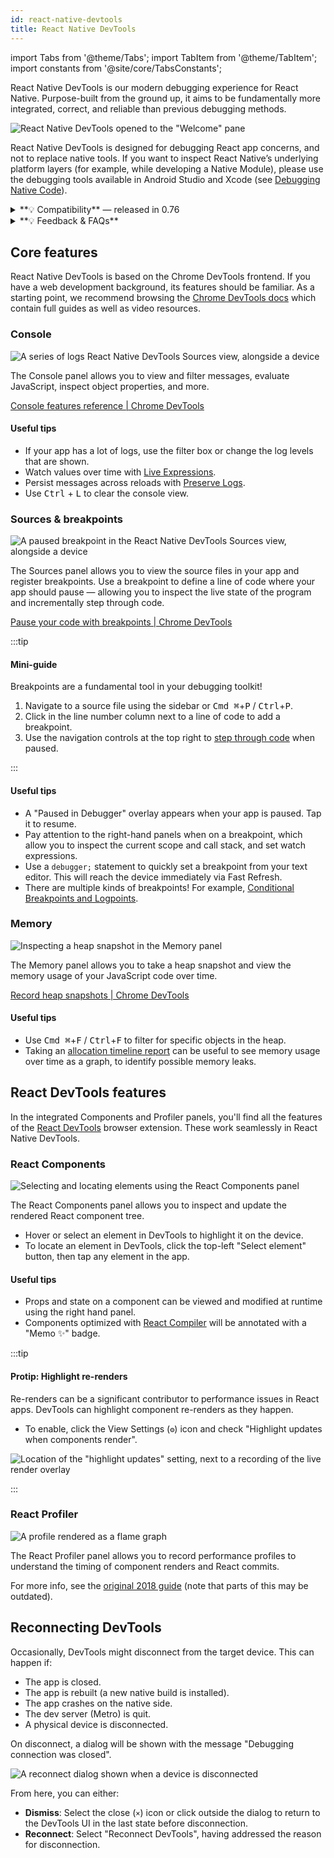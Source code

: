 ```yaml
---
id: react-native-devtools
title: React Native DevTools
---
```


import Tabs from '@theme/Tabs'; import TabItem from '@theme/TabItem'; import constants from '@site/core/TabsConstants';

React Native DevTools is our modern debugging experience for React Native. Purpose-built from the ground up, it aims to be fundamentally more integrated, correct, and reliable than previous debugging methods.

![React Native DevTools opened to the "Welcome" pane](/docs/assets/debugging-rndt-welcome.jpg)

React Native DevTools is designed for debugging React app concerns, and not to replace native tools. If you want to inspect React Native’s underlying platform layers (for example, while developing a Native Module), please use the debugging tools available in Android Studio and Xcode (see [Debugging Native Code](/docs/debugging-native-code)).

<details>
<summary>**💡 Compatibility** — released in 0.76</summary>

React Native DevTools supports all React Native apps running Hermes. It replaces the previous Flipper, Experimental Debugger, and Hermes debugger (Chrome) frontends.

It is not possible to set up React Native DevTools with any older versions of React Native.

- **Chrome Browser DevTools — unsupported**
  - Connecting to React Native via `chrome://inspect` is no longer supported. Features may not work correctly, as the latest versions of Chrome DevTools (which are built to match the latest browser capabilities and APIs) have not been tested, and this frontend lacks our customisations. Instead, we ship a supported version with React Native DevTools.
- **Visual Studio Code — unsupported** (pre-existing)
  - Third party extensions such as [Expo Tools](https://github.com/expo/vscode-expo) and [Radon IDE](https://ide.swmansion.com/) may have improved compatibility, but are not directly supported by the React team.

</details>
<details>
<summary>**💡 Feedback & FAQs**</summary>

We want the tooling you use to debug React across all platforms to be reliable, familiar, simple, and cohesive. All the features described on this page are built with these principles in mind, and we also want to offer more capabilities in future.

We are actively iterating on the future of React Native DevTools, and have created a centralized [GitHub discussion](https://github.com/react-native-community/discussions-and-proposals/discussions/819) to keep track of issues, frequently asked questions, and feedback.

</details>

## Core features

React Native DevTools is based on the Chrome DevTools frontend. If you have a web development background, its features should be familiar. As a starting point, we recommend browsing the [Chrome DevTools docs](https://developer.chrome.com/docs/devtools) which contain full guides as well as video resources.

### Console

![A series of logs React Native DevTools Sources view, alongside a device](/docs/assets/debugging-rndt-console.jpg)

The Console panel allows you to view and filter messages, evaluate JavaScript, inspect object properties, and more.

[Console features reference | Chrome DevTools](https://developer.chrome.com/docs/devtools/console/reference)

#### Useful tips

- If your app has a lot of logs, use the filter box or change the log levels that are shown.
- Watch values over time with [Live Expressions](https://developer.chrome.com/docs/devtools/console/live-expressions).
- Persist messages across reloads with [Preserve Logs](https://developer.chrome.com/docs/devtools/console/reference#persist).
- Use <kbd>Ctrl</kbd> + <kbd>L</kbd> to clear the console view.

### Sources & breakpoints

![A paused breakpoint in the React Native DevTools Sources view, alongside a device](/docs/assets/debugging-rndt-sources-paused-with-device.jpg)

The Sources panel allows you to view the source files in your app and register breakpoints. Use a breakpoint to define a line of code where your app should pause — allowing you to inspect the live state of the program and incrementally step through code.

[Pause your code with breakpoints | Chrome DevTools](https://developer.chrome.com/docs/devtools/javascript/breakpoints)

:::tip

#### Mini-guide

Breakpoints are a fundamental tool in your debugging toolkit!

1. Navigate to a source file using the sidebar or <kbd>Cmd ⌘</kbd>+<kbd>P</kbd> / <kbd>Ctrl</kbd>+<kbd>P</kbd>.
2. Click in the line number column next to a line of code to add a breakpoint.
3. Use the navigation controls at the top right to [step through code](https://developer.chrome.com/docs/devtools/javascript/reference#stepping) when paused.

:::

#### Useful tips

- A "Paused in Debugger" overlay appears when your app is paused. Tap it to resume.
- Pay attention to the right-hand panels when on a breakpoint, which allow you to inspect the current scope and call stack, and set watch expressions.
- Use a `debugger;` statement to quickly set a breakpoint from your text editor. This will reach the device immediately via Fast Refresh.
- There are multiple kinds of breakpoints! For example, [Conditional Breakpoints and Logpoints](https://developer.chrome.com/docs/devtools/javascript/breakpoints#overview).

### Memory

![Inspecting a heap snapshot in the Memory panel](/docs/assets/debugging-rndt-memory.jpg)

The Memory panel allows you to take a heap snapshot and view the memory usage of your JavaScript code over time.

[Record heap snapshots | Chrome DevTools](https://developer.chrome.com/docs/devtools/memory-problems/heap-snapshots)

#### Useful tips

- Use <kbd>Cmd ⌘</kbd>+<kbd>F</kbd> / <kbd>Ctrl</kbd>+<kbd>F</kbd> to filter for specific objects in the heap.
- Taking an [allocation timeline report](https://developer.chrome.com/docs/devtools/memory-problems/allocation-profiler) can be useful to see memory usage over time as a graph, to identify possible memory leaks.

## React DevTools features

In the integrated Components and Profiler panels, you'll find all the features of the [React DevTools](https://react.dev/learn/react-developer-tools) browser extension. These work seamlessly in React Native DevTools.

### React Components

![Selecting and locating elements using the React Components panel](/docs/assets/debugging-rndt-react-components.gif)

The React Components panel allows you to inspect and update the rendered React component tree.

- Hover or select an element in DevTools to highlight it on the device.
- To locate an element in DevTools, click the top-left "Select element" button, then tap any element in the app.

#### Useful tips

- Props and state on a component can be viewed and modified at runtime using the right hand panel.
- Components optimized with [React Compiler](https://react.dev/learn/react-compiler) will be annotated with a "Memo ✨" badge.

:::tip

#### Protip: Highlight re-renders

Re-renders can be a significant contributor to performance issues in React apps. DevTools can highlight component re-renders as they happen.

- To enable, click the View Settings (`⚙︎`) icon and check "Highlight updates when components render".

![Location of the "highlight updates" setting, next to a recording of the live render overlay](/docs/assets/debugging-rndt-highlight-renders.gif)

:::

### React Profiler

![A profile rendered as a flame graph](/docs/assets/debugging-rndt-react-profiler.jpg)

The React Profiler panel allows you to record performance profiles to understand the timing of component renders and React commits.

For more info, see the [original 2018 guide](https://legacy.reactjs.org/blog/2018/09/10/introducing-the-react-profiler.html#reading-performance-data) (note that parts of this may be outdated).

## Reconnecting DevTools

Occasionally, DevTools might disconnect from the target device. This can happen if:

- The app is closed.
- The app is rebuilt (a new native build is installed).
- The app crashes on the native side.
- The dev server (Metro) is quit.
- A physical device is disconnected.

On disconnect, a dialog will be shown with the message "Debugging connection was closed".

![A reconnect dialog shown when a device is disconnected](/docs/assets/debugging-reconnect-menu.jpg)

From here, you can either:

- **Dismiss**: Select the close (`×`) icon or click outside the dialog to return to the DevTools UI in the last state before disconnection.
- **Reconnect**: Select "Reconnect DevTools", having addressed the reason for disconnection.
